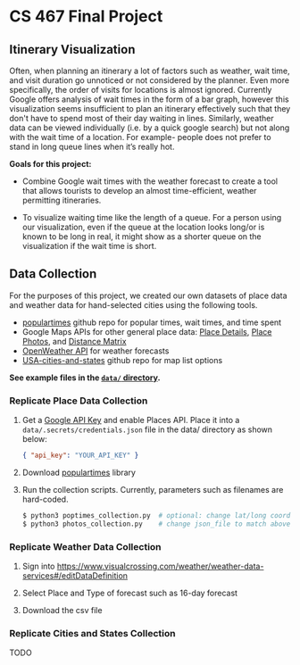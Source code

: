 # CS 467 Final Project

## Itinerary Visualization

Often, when planning an itinerary a lot of factors such as weather, wait time, and visit duration go unnoticed or not considered by the planner. Even more specifically, the order of visits for locations is almost ignored. Currently Google offers analysis of wait times in the form of a bar graph, however this visualization seems insufficient to plan an itinerary effectively such that they don't have to spend most of their day waiting in lines. Similarly, weather data can be viewed individually (i.e. by a quick google search) but not along with the wait time of a location. For example-  people does not prefer to stand in long queue lines when it’s really hot.

**Goals for this project:**

* Combine Google wait times with the weather forecast to create a tool that allows tourists to develop an almost time-efficient, weather permitting itineraries.

* To visualize waiting time like the length of a queue. For a person using our visualization, even if the queue at the location looks long/or is known to be long in real, it might show as a shorter queue on the visualization if the wait time is short.


## Data Collection

For the purposes of this project, we created our own datasets of place data and weather data for hand-selected cities using the following tools.

* [populartimes](https://github.com/m-wrzr/populartimes) github repo for popular times, wait times, and time spent
* Google Maps APIs for other general place data: [Place Details](https://developers.google.com/maps/documentation/places/web-service/details), [Place Photos](https://developers.google.com/maps/documentation/places/web-service/photos), and [Distance Matrix](https://developers.google.com/maps/documentation/distance-matrix/overview)
* [OpenWeather API](https://openweathermap.org/api) for weather forecasts
* [USA-cities-and-states](https://github.com/grammakov/USA-cities-and-states) github repo for map list options

**See example files in the [`data/` directory](https://github.com/richameher/FinalDesign467/tree/master/data).**

### Replicate Place Data Collection

1. Get a [Google API Key](https://developers.google.com/maps/documentation/places/web-service/get-api-key) and enable Places API. Place it into a `data/.secrets/credentials.json` file in the data/ directory as shown below:
    ```json
    { "api_key": "YOUR_API_KEY" }
    ```

2. Download [populartimes](https://github.com/m-wrzr/populartimes) library

3. Run the collection scripts. Currently, parameters such as filenames are hard-coded.
    ```sh
    $ python3 poptimes_collection.py  # optional: change lat/long coords and out filename
    $ python3 photos_collection.py    # change json_file to match above output
    ```

### Replicate Weather Data Collection

1. Sign into https://www.visualcrossing.com/weather/weather-data-services#/editDataDefinition

2. Select Place and Type of forecast such as 16-day forecast 

3. Download the csv file

### Replicate Cities and States Collection

TODO
